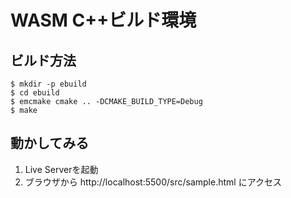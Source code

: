 # WASM C++ビルド環境

## ビルド方法

```
$ mkdir -p ebuild
$ cd ebuild
$ emcmake cmake .. -DCMAKE_BUILD_TYPE=Debug
$ make
```

## 動かしてみる

1. Live Serverを起動
1. ブラウザから http://localhost:5500/src/sample.html にアクセス
